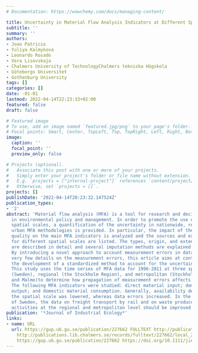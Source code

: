 ```yaml
---
# Documentation: https://wowchemy.com/docs/managing-content/

title: Uncertainty in Material Flow Analysis Indicators at Different Spatial Levels
subtitle: ''
summary: ''
authors:
- Joao Patricio
- Yuliya Kalmykova
- Leonardo Rosado
- Vera Lisovskaja
- Chalmers University of TechnologyChalmers tekniska Högskola
- Göteborgs Universitet
- Gothenburg University
tags: []
categories: []
date: -01-01
lastmod: 2022-04-14T22:23:33+02:00
featured: false
draft: false

# Featured image
# To use, add an image named `featured.jpg/png` to your page's folder.
# Focal points: Smart, Center, TopLeft, Top, TopRight, Left, Right, BottomLeft, Bottom, BottomRight.
image:
  caption: ''
  focal_point: ''
  preview_only: false

# Projects (optional).
#   Associate this post with one or more of your projects.
#   Simply enter your project's folder or file name without extension.
#   E.g. `projects = ["internal-project"]` references `content/project/deep-learning/index.md`.
#   Otherwise, set `projects = []`.
projects: []
publishDate: '2022-04-14T20:23:32.147524Z'
publication_types:
- '2'
abstract: 'Material flow analysis (MFA) is a tool for research and decision support
  in environmental policy and management. In order to promote the use of MFA at different
  spatial scales, a quantification of the uncertainty in nationwide, regional, and
  urban MFA methodologies is provided. In particular, the impact of the input data
  quality on the main MFA indicators is analyzed and the sources and extent of uncertainties
  for different spatial scales are listed. The types, origin, and extent of the errors
  are described in detail and several imputation methods are explained and evaluated.
  By introducing a novel approach to account measurement errors in data sets with
  very few details on the measurement errors, this article aims at contributing to
  the development of a standardized method to account for the uncertainty in MFA studies.
  This study uses the time series of MFA data for 1996-2011 at three spatial scalesnationwide
  (Sweden), regional (the Stockholm Region), and metropolitan (Stockholm, Gothenburg,
  and Malmo)to determine how propagation of measurement errors affects the MFA results.
  The following MFA indicators were studied: direct material input; domestic processed
  output; and domestic material consumption. Generally, availability decreased as
  the spatial scale was lowered, whereas data errors increased. In the specific case
  of Sweden, the data on freight transport by rail and on waste produced by economic
  activities at the regional and metropolitan level should be improved.  '
publication: '*Journal of Industrial Ecology*'
links:
- name: URL
  url: https://gup.ub.gu.se/publication/227662 FULLTEXT http://publications.lib.chalmers.se/records/fulltext/227662/local_227662.pdf
    http://publications.lib.chalmers.se/records/fulltext/227662/local_227662.pdf FULLTEXT
    https://gup.ub.gu.se/publication/227662 https://doi.org/10.1111/jiec.12336 https://research.chalmers.se/publication/227662
---
```

